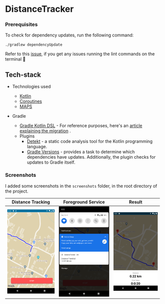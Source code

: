 # DistanceTracker

### Prerequisites

To check for dependency updates, run the following command:

```shell script
./gradlew dependencyUpdate
```

Refer to this [issue](https://github.com/gradle/gradle/issues/10248), if you get any issues running
the lint commands on the terminal :rocket:

## Tech-stack

* Technologies used
    * [Kotlin](https://kotlinlang.org/)
    * [Coroutines](https://kotlinlang.org/docs/reference/coroutines-overview.html)
    * [MAPS]()

* Gradle
    * [Gradle Kotlin DSL](https://docs.gradle.org/current/userguide/kotlin_dsl.html) - For reference
      purposes, here's
      an [article explaining the migration](https://medium.com/@evanschepsiror/migrating-to-kotlin-dsl-4ee0d6d5c977)
      .
    * Plugins
        * [Detekt](https://github.com/detekt/detekt) - a static code analysis tool for the Kotlin
          programming language.
        * [Gradle Versions](https://github.com/ben-manes/gradle-versions-plugin) - provides a task
          to determine which dependencies have updates. Additionally, the plugin checks for updates
          to Gradle itself.

### Screenshots

I added some screenshots in the `screenshots` folder, in the root directory of the project.

Distance Tracking | Foreground Service | Result
--- | --- | ---
<img src="https://github.com/sammy-mutahi/DistanceTracker/blob/master/screenshots/tracking.png" width="280"/> | <img src="https://github.com/sammy-mutahi/DistanceTracker/blob/master/screenshots/notification.png" width="280"/> | <img src="https://github.com/sammy-mutahi/DistanceTracker/blob/master/screenshots/result.png" width="280"/>